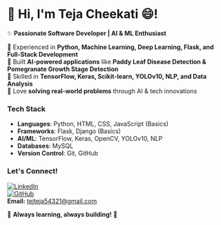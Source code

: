 # 👋 Hi, I'm Teja Cheekati 😄!  

✨ **Passionate Software Developer | AI & ML Enthusiast**  

🔹 Experienced in **Python, Machine Learning, Deep Learning, Flask, and Full-Stack Development**  
🔹 Built **AI-powered applications** like **Paddy Leaf Disease Detection & Pomegranate Growth Stage Detection**  
🔹 Skilled in **TensorFlow, Keras, Scikit-learn, YOLOv10, NLP, and Data Analysis**  
🔹 Love **solving real-world problems** through AI & tech innovations  

###  Tech Stack  
- **Languages**: Python, HTML, CSS, JavaScript (Basics)  
- **Frameworks**: Flask, Django (Basics)  
- **AI/ML**: TensorFlow, Keras, OpenCV, YOLOv10, NLP  
- **Databases**: MySQL  
- **Version Control**: Git, GitHub  

###  Let's Connect!  
[![LinkedIn](https://img.shields.io/badge/LinkedIn-blue?logo=linkedin)](https://www.linkedin.com/in/teja-c-03a07320b)  
[![GitHub](https://img.shields.io/badge/GitHub-black?logo=github)](https://github.com/TejaCheekati)  
 **Email:** [tejteja54321@gmail.com](mailto:tejteja54321@gmail.com)  

🌟 **Always learning, always building!** 🚀  
